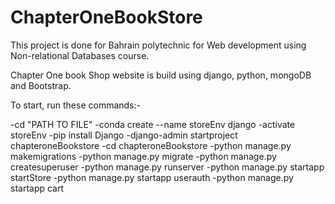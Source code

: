 # ChapterOneBookStore
This project is done for Bahrain polytechnic for Web development using Non-relational Databases course.

Chapter One book Shop website is build using django, python, mongoDB and Bootstrap.

To start, run these commands:-

-cd "PATH TO FILE"
-conda create --name storeEnv django 
-activate storeEnv 
-pip install Django
-django-admin startproject chapteroneBookstore
-cd chapteroneBookstore
-python manage.py makemigrations
-python manage.py migrate
-python manage.py createsuperuser 
-python manage.py runserver
-python manage.py startapp startStore
-python manage.py startapp userauth
-python manage.py startapp cart 

